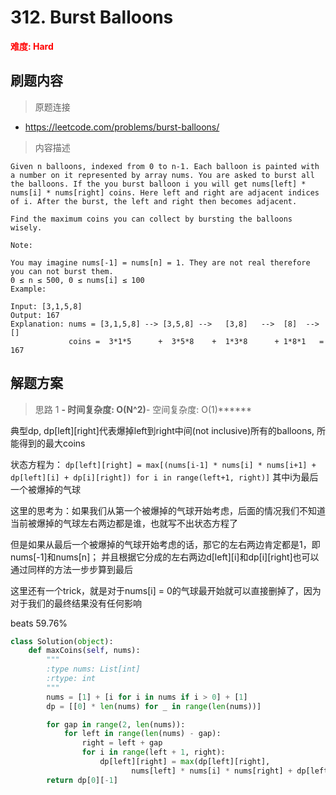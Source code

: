 # 312. Burst Balloons

**<font color=red>难度: Hard</font>**

## 刷题内容

> 原题连接

* https://leetcode.com/problems/burst-balloons/

> 内容描述

```
Given n balloons, indexed from 0 to n-1. Each balloon is painted with a number on it represented by array nums. You are asked to burst all the balloons. If the you burst balloon i you will get nums[left] * nums[i] * nums[right] coins. Here left and right are adjacent indices of i. After the burst, the left and right then becomes adjacent.

Find the maximum coins you can collect by bursting the balloons wisely.

Note:

You may imagine nums[-1] = nums[n] = 1. They are not real therefore you can not burst them.
0 ≤ n ≤ 500, 0 ≤ nums[i] ≤ 100
Example:

Input: [3,1,5,8]
Output: 167 
Explanation: nums = [3,1,5,8] --> [3,5,8] -->   [3,8]   -->  [8]  --> []
             coins =  3*1*5      +  3*5*8    +  1*3*8      + 1*8*1   = 167
```

## 解题方案

> 思路 1
******- 时间复杂度: O(N^2)******- 空间复杂度: O(1)******

典型dp, dp[left][right]代表爆掉left到right中间(not inclusive)所有的balloons, 所能得到的最大coins

状态方程为：
```dp[left][right] = max[(nums[i-1] * nums[i] * nums[i+1] + dp[left][i] + dp[i][right]) for i in range(left+1, right)]```
其中i为最后一个被爆掉的气球

这里的思考为：如果我们从第一个被爆掉的气球开始考虑，后面的情况我们不知道当前被爆掉的气球左右两边都是谁，也就写不出状态方程了

但是如果从最后一个被爆掉的气球开始考虑的话，那它的左右两边肯定都是1，即nums[-1]和nums[n]；
并且根据它分成的左右两边d[left][i]和dp[i][right]也可以通过同样的方法一步步算到最后


这里还有一个trick，就是对于nums[i] = 0的气球最开始就可以直接删掉了，因为对于我们的最终结果没有任何影响

beats 59.76%

```python
class Solution(object):
    def maxCoins(self, nums):
        """
        :type nums: List[int]
        :rtype: int
        """
        nums = [1] + [i for i in nums if i > 0] + [1]
        dp = [[0] * len(nums) for _ in range(len(nums))]

        for gap in range(2, len(nums)):
            for left in range(len(nums) - gap):
                right = left + gap
                for i in range(left + 1, right):
                    dp[left][right] = max(dp[left][right],
                           nums[left] * nums[i] * nums[right] + dp[left][i] + dp[i][right]) # i为最后一个被爆掉的气球
        return dp[0][-1]
```




























